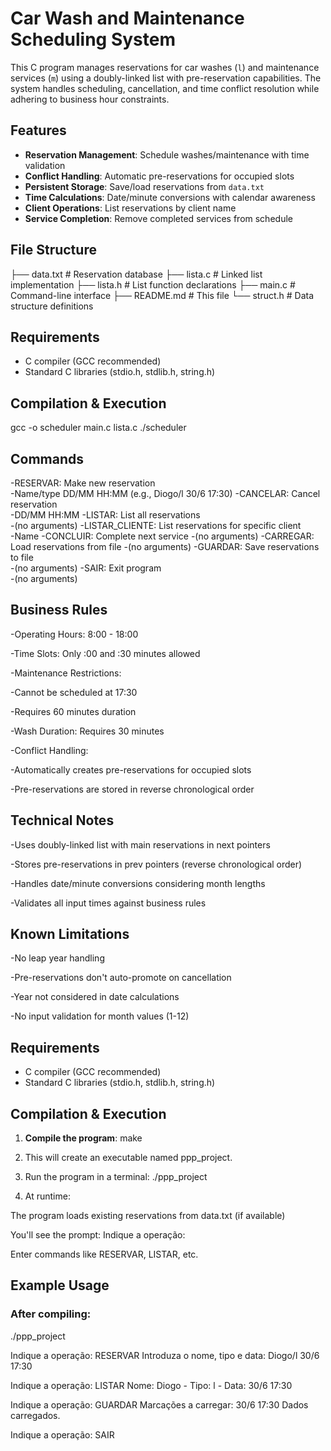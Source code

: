 # Car Wash and Maintenance Scheduling System

This C program manages reservations for car washes (`l`) and maintenance services (`m`) using a doubly-linked list with pre-reservation capabilities. The system handles scheduling, cancellation, and time conflict resolution while adhering to business hour constraints.

## Features
- **Reservation Management**: Schedule washes/maintenance with time validation
- **Conflict Handling**: Automatic pre-reservations for occupied slots
- **Persistent Storage**: Save/load reservations from `data.txt`
- **Time Calculations**: Date/minute conversions with calendar awareness
- **Client Operations**: List reservations by client name
- **Service Completion**: Remove completed services from schedule

## File Structure
├── data.txt # Reservation database
├── lista.c # Linked list implementation
├── lista.h # List function declarations
├── main.c # Command-line interface
├── README.md # This file
└── struct.h # Data structure definitions


## Requirements
- C compiler (GCC recommended)
- Standard C libraries (stdio.h, stdlib.h, string.h)

## Compilation & Execution

gcc -o scheduler main.c lista.c
./scheduler

## Commands

-RESERVAR:	Make new reservation	
  -Name/type DD/MM HH:MM (e.g., Diogo/l 30/6 17:30)
-CANCELAR: Cancel reservation	
  -DD/MM HH:MM
-LISTAR: List all reservations	
  -(no arguments)
-LISTAR_CLIENTE:	List reservations for specific client	
  -Name
-CONCLUIR:	Complete next service 
  -(no arguments)
-CARREGAR:	Load reservations from file	
  -(no arguments)
-GUARDAR:	Save reservations to file	
  -(no arguments)
-SAIR:	Exit program	 
  -(no arguments)

## Business Rules
-Operating Hours: 8:00 - 18:00

-Time Slots: Only :00 and :30 minutes allowed

-Maintenance Restrictions:

  -Cannot be scheduled at 17:30

  -Requires 60 minutes duration

-Wash Duration: Requires 30 minutes

-Conflict Handling:

  -Automatically creates pre-reservations for occupied slots

  -Pre-reservations are stored in reverse chronological order

## Technical Notes
-Uses doubly-linked list with main reservations in next pointers

-Stores pre-reservations in prev pointers (reverse chronological order)

-Handles date/minute conversions considering month lengths

-Validates all input times against business rules

## Known Limitations
-No leap year handling

-Pre-reservations don't auto-promote on cancellation

-Year not considered in date calculations

-No input validation for month values (1-12)

## Requirements
- C compiler (GCC recommended)
- Standard C libraries (stdio.h, stdlib.h, string.h)

## Compilation & Execution
1. **Compile the program**:
 make

2. This will create an executable named ppp_project.

3. Run the program in a terminal:
./ppp_project

4. At runtime:

The program loads existing reservations from data.txt (if available)

You'll see the prompt: Indique a operação:

Enter commands like RESERVAR, LISTAR, etc. 

## Example Usage

### After compiling:
./ppp_project

Indique a operação: 
RESERVAR
Introduza o nome, tipo e data: Diogo/l 30/6 17:30

Indique a operação: 
LISTAR
Nome: Diogo - Tipo: l - Data: 30/6 17:30

Indique a operação: 
GUARDAR
Marcações a carregar:
30/6 17:30
Dados carregados.

Indique a operação: 
SAIR
